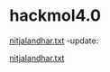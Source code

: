 # hackmol4.0

[nitjalandhar.txt](https://github.com/harshalplus1/hackmol4.0/files/10610299/nitjalandhar.txt)
-update:

[nitjalandhar.txt](https://github.com/harshalplus1/hackmol4.0/files/10610633/nitjalandhar.txt)
